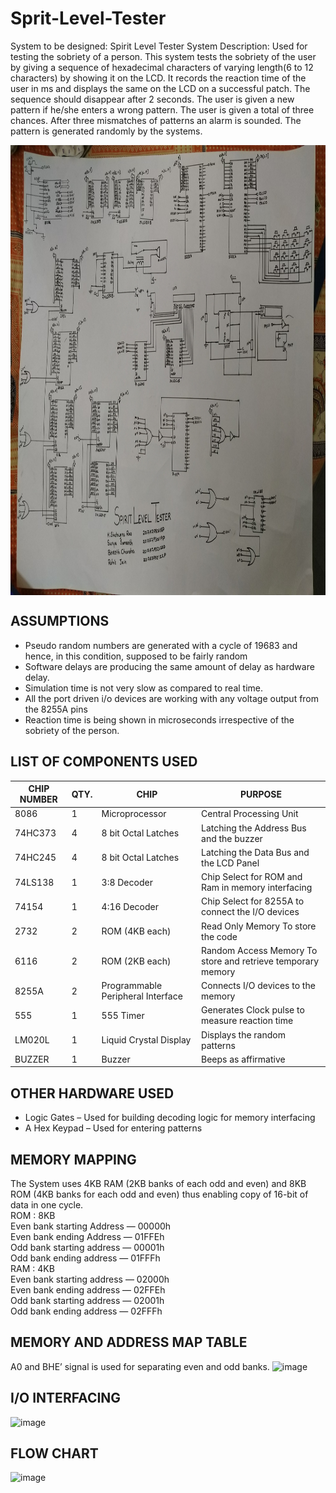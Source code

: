 # Sprit-Level-Tester
System to be designed: Spirit Level Tester System Description:
Used for testing the sobriety of a person. This system tests the sobriety of the user by
giving a sequence of hexadecimal characters of varying length(6 to 12 characters) by
showing it on the LCD. It records the reaction time of the user in ms and displays the
same on the LCD on a successful patch. The sequence should disappear after 2
seconds. The user is given a new pattern if he/she enters a wrong pattern. The user is
given a total of three chances. After three mismatches of patterns an alarm is sounded.
The pattern is generated randomly by the systems.

<img align="center" alt="Developer GIF" src="https://github.com/Shatrugna-Strife/Sprit-Level-Tester/blob/master/DesignImage.jpg" width="1500" height="720" />

## ASSUMPTIONS
- Pseudo random numbers are generated with a cycle of 19683 and hence, in this
condition, supposed to be fairly random
- Software delays are producing the same amount of delay as hardware delay.
- Simulation time is not very slow as compared to real time.
- All the port driven i/o devices are working with any voltage output from the 8255A
pins
- Reaction time is being shown in microseconds irrespective of the sobriety of the
person.

## LIST OF COMPONENTS USED
| CHIP NUMBER | QTY. | CHIP | PURPOSE |
| --- | --- | --- | --- |
| 8086 | 1 | Microprocessor | Central Processing Unit |
| 74HC373 | 4 | 8 bit Octal Latches | Latching the Address Bus and the buzzer |
| 74HC245 | 4 | 8 bit Octal Latches | Latching the Data Bus and the LCD Panel |
| 74LS138 | 1 | 3:8 Decoder | Chip Select for ROM and Ram in memory interfacing |
| 74154 | 1 | 4:16 Decoder | Chip Select for 8255A to connect the I/O devices |
| 2732 | 2 | ROM (4KB each) | Read Only Memory To store the code |
| 6116 | 2 | ROM (2KB each) | Random Access Memory To store and retrieve temporary memory |
| 8255A | 2 | Programmable Peripheral Interface | Connects I/O devices to the memory |
| 555 | 1 | 555 Timer | Generates Clock pulse to measure reaction time |
| LM020L | 1 | Liquid Crystal Display | Displays the random patterns |
| BUZZER | 1 | Buzzer | Beeps as affirmative |


## OTHER HARDWARE USED
- Logic Gates – Used for building decoding logic for memory interfacing
- A Hex Keypad – Used for entering patterns

## MEMORY MAPPING
The System uses 4KB RAM (2KB banks of each odd and even) and 8KB ROM (4KB
banks for each odd and even) thus enabling copy of 16-bit of data in one cycle.<br/>
ROM : 8KB<br/>
Even bank starting Address — 00000h<br/>
Even bank ending Address — 01FFEh<br/>
Odd bank starting address — 00001h<br/>
Odd bank ending address — 01FFFh<br/>
RAM : 4KB<br/>
Even bank starting address — 02000h<br/>
Even bank ending address — 02FFEh<br/>
Odd bank starting address — 02001h<br/>
Odd bank ending address — 02FFFh<br/>
## MEMORY AND ADDRESS MAP TABLE
A0 and BHE’ signal is used for separating even and odd banks.
![image](https://user-images.githubusercontent.com/54111714/140653438-edba41df-fa0c-402e-ada0-a2d31de7544f.png)

## I/O INTERFACING
![image](https://user-images.githubusercontent.com/54111714/140653466-8627a97f-ef88-4d4a-9511-5f10972b448b.png)

## FLOW CHART
![image](https://user-images.githubusercontent.com/54111714/140653478-616ee6cf-d6a6-4ed2-9261-b2b29ea5ac2f.png)
